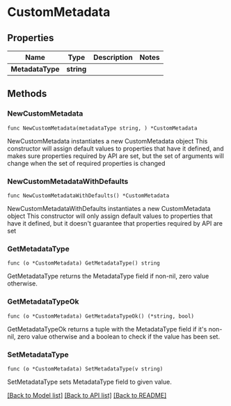 # CustomMetadata

## Properties

Name | Type | Description | Notes
------------ | ------------- | ------------- | -------------
**MetadataType** | **string** |  | 

## Methods

### NewCustomMetadata

`func NewCustomMetadata(metadataType string, ) *CustomMetadata`

NewCustomMetadata instantiates a new CustomMetadata object
This constructor will assign default values to properties that have it defined,
and makes sure properties required by API are set, but the set of arguments
will change when the set of required properties is changed

### NewCustomMetadataWithDefaults

`func NewCustomMetadataWithDefaults() *CustomMetadata`

NewCustomMetadataWithDefaults instantiates a new CustomMetadata object
This constructor will only assign default values to properties that have it defined,
but it doesn't guarantee that properties required by API are set

### GetMetadataType

`func (o *CustomMetadata) GetMetadataType() string`

GetMetadataType returns the MetadataType field if non-nil, zero value otherwise.

### GetMetadataTypeOk

`func (o *CustomMetadata) GetMetadataTypeOk() (*string, bool)`

GetMetadataTypeOk returns a tuple with the MetadataType field if it's non-nil, zero value otherwise
and a boolean to check if the value has been set.

### SetMetadataType

`func (o *CustomMetadata) SetMetadataType(v string)`

SetMetadataType sets MetadataType field to given value.



[[Back to Model list]](../README.md#documentation-for-models) [[Back to API list]](../README.md#documentation-for-api-endpoints) [[Back to README]](../README.md)


